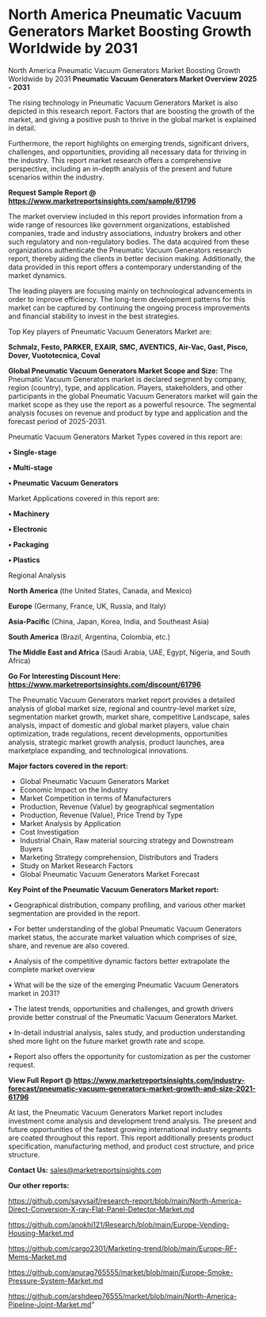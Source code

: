 # North America Pneumatic Vacuum Generators Market Boosting Growth Worldwide by 2031
 North America Pneumatic Vacuum Generators Market Boosting Growth Worldwide by 2031
<Strong> Pneumatic Vacuum Generators Market Overview 2025 - 2031</strong>

The rising technology in Pneumatic Vacuum Generators Market is also depicted in this research report. Factors that are boosting the growth of the market, and giving a positive push to thrive in the global market is explained in detail.

Furthermore, the report highlights on emerging trends, significant drivers, challenges, and opportunities, providing all necessary data for thriving in the industry. This report market research offers a comprehensive perspective, including an in-depth analysis of the present and future scenarios within the industry.

<strong>Request Sample Report @ <a href=https://www.marketreportsinsights.com/sample/61796>https://www.marketreportsinsights.com/sample/61796</a></strong>

The market overview included in this report provides information from a wide range of resources like government organizations, established companies, trade and industry associations, industry brokers and other such regulatory and non-regulatory bodies. The data acquired from these organizations authenticate the Pneumatic Vacuum Generators research report, thereby aiding the clients in better decision making. Additionally, the data provided in this report offers a contemporary understanding of the market dynamics.

The leading players are focusing mainly on technological advancements in order to improve efficiency. The long-term development patterns for this market can be captured by continuing the ongoing process improvements and financial stability to invest in the best strategies.

Top Key players of Pneumatic Vacuum Generators Market are:

<strong>Schmalz, Festo, PARKER, EXAIR, SMC, AVENTICS, Air-Vac, Gast, Pisco, Dover, Vuototecnica, Coval</strong>

<strong><b>Global Pneumatic Vacuum Generators Market Scope and Size:</b></strong>
The Pneumatic Vacuum Generators market is declared segment by company, region (country), type, and application. Players, stakeholders, and other participants in the global Pneumatic Vacuum Generators market will gain the market scope as they use the report as a powerful resource. The segmental analysis focuses on revenue and product by type and application and the forecast period of 2025-2031.

Pneumatic Vacuum Generators Market Types covered in this report are:

<strong>• Single-stage

• Multi-stage

• Pneumatic Vacuum Generators</strong>

Market Applications covered in this report are:

<strong>• Machinery

• Electronic

• Packaging

• Plastics</strong> 

Regional Analysis

<strong>North America</strong> (the United States, Canada, and Mexico)

<strong>Europe</strong> (Germany, France, UK, Russia, and Italy)

<strong>Asia-Pacific</strong> (China, Japan, Korea, India, and Southeast Asia)

<strong>South America</strong> (Brazil, Argentina, Colombia, etc.)

<strong>The Middle East and Africa</strong> (Saudi Arabia, UAE, Egypt, Nigeria, and South Africa)

<strong>Go For Interesting Discount Here: <a href=https://www.marketreportsinsights.com/discount/61796>https://www.marketreportsinsights.com/discount/61796</a></strong>

The Pneumatic Vacuum Generators market report provides a detailed analysis of global market size, regional and country-level market size, segmentation market growth, market share, competitive Landscape, sales analysis, impact of domestic and global market players, value chain optimization, trade regulations, recent developments, opportunities analysis, strategic market growth analysis, product launches, area marketplace expanding, and technological innovations.

<strong><b>Major factors covered in the report:</b></strong>
<ul>
  <li>Global Pneumatic Vacuum Generators Market </li>
  <li>Economic Impact on the Industry</li>
  <li>Market Competition in terms of Manufacturers</li>
  <li>Production, Revenue (Value) by geographical segmentation</li>
  <li>Production, Revenue (Value), Price Trend by Type</li>
  <li>Market Analysis by Application</li>
  <li>Cost Investigation</li>
  <li>Industrial Chain, Raw material sourcing strategy and Downstream Buyers</li>
  <li>Marketing Strategy comprehension, Distributors and Traders</li>
  <li>Study on Market Research Factors</li>
  <li>Global Pneumatic Vacuum Generators Market Forecast</li>
</ul>

<strong><b>Key Point of the Pneumatic Vacuum Generators Market report:</b></strong>

• Geographical distribution, company profiling, and various other market segmentation are provided in the report.

• For better understanding of the global Pneumatic Vacuum Generators market status, the accurate market valuation which comprises of size, share, and revenue are also covered.

• Analysis of the competitive dynamic factors better extrapolate the complete market overview

• What will be the size of the emerging Pneumatic Vacuum Generators market in 2031?

• The latest trends, opportunities and challenges, and growth drivers provide better construal of the Pneumatic Vacuum Generators Market.

• In-detail industrial analysis, sales study, and production understanding shed more light on the future market growth rate and scope.

• Report also offers the opportunity for customization as per the customer request.

<strong><b>View Full Report @ <a href=https://www.marketreportsinsights.com/industry-forecast/pneumatic-vacuum-generators-market-growth-and-size-2021-61796>https://www.marketreportsinsights.com/industry-forecast/pneumatic-vacuum-generators-market-growth-and-size-2021-61796</a></b></strong>


At last, the Pneumatic Vacuum Generators Market report includes investment come analysis and development trend analysis. The present and future opportunities of the fastest growing international industry segments are coated throughout this report. This report additionally presents product specification, manufacturing method, and product cost structure, and price structure.

<strong>Contact Us:</strong>
sales@marketreportsinsights.com

<strong>Our other reports:</strong>

<a href=https://github.com/sayysaif/research-report/blob/main/North-America-Direct-Conversion-X-ray-Flat-Panel-Detector-Market.md>https://github.com/sayysaif/research-report/blob/main/North-America-Direct-Conversion-X-ray-Flat-Panel-Detector-Market.md</a>

<a href=https://github.com/anokhi121/Research/blob/main/Europe-Vending-Housing-Market.md>https://github.com/anokhi121/Research/blob/main/Europe-Vending-Housing-Market.md</a>

<a href=https://github.com/cargo2301/Marketing-trend/blob/main/Europe-RF-Mems-Market.md>https://github.com/cargo2301/Marketing-trend/blob/main/Europe-RF-Mems-Market.md</a>

<a href=https://github.com/anurag765555/market/blob/main/Europe-Smoke-Pressure-System-Market.md>https://github.com/anurag765555/market/blob/main/Europe-Smoke-Pressure-System-Market.md</a>

<a href=https://github.com/arshdeep76555/market/blob/main/North-America-Pipeline-Joint-Market.md>https://github.com/arshdeep76555/market/blob/main/North-America-Pipeline-Joint-Market.md</a>"
